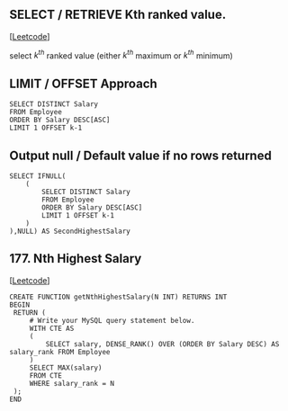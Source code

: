  ## SELECT / RETRIEVE Kth ranked value. 
 [[Leetcode](https://leetcode.com/problems/second-highest-salary/)]

 select $k^{th}$ ranked value (either $k^{th}$ maximum or $k^{th}$ minimum)

## LIMIT / OFFSET Approach

```
SELECT DISTINCT Salary
FROM Employee
ORDER BY Salary DESC[ASC]
LIMIT 1 OFFSET k-1
```

## Output null / Default value if no rows returned

```
SELECT IFNULL(
    (
        SELECT DISTINCT Salary
        FROM Employee
        ORDER BY Salary DESC[ASC]
        LIMIT 1 OFFSET k-1
    )
),NULL) AS SecondHighestSalary

```

## 177. Nth Highest Salary
 [[Leetcode](https://leetcode.com/problems/nth-highest-salary/)]


 ```
CREATE FUNCTION getNthHighestSalary(N INT) RETURNS INT
BEGIN
  RETURN (
      # Write your MySQL query statement below.
      WITH CTE AS
      (
          SELECT salary, DENSE_RANK() OVER (ORDER BY Salary DESC) AS salary_rank FROM Employee
      )
      SELECT MAX(salary)
      FROM CTE
      WHERE salary_rank = N
  );
END
 ```